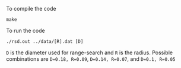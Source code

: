 To compile the code 
```
make 
```

To run the code 
```
./rsd.out ../data/[R].dat [D]
```

`D` is the diameter used for range-search and `R` is the radius. Possible combinations are `D=0.18, R=0.09`, `D=0.14, R=0.07`, and `D=0.1, R=0.05`
